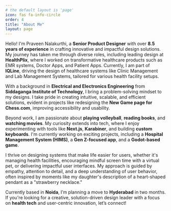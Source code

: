 ```yaml
---
# the default layout is 'page'
icon: fas fa-info-circle
order: 4
title: "About Me"
layout: page
---
```



Hello! I'm Praveen Nalakurthi, a **Senior Product Designer** with over **8.5 years of experience** in crafting innovative and impactful design solutions. My journey has taken me through diverse roles, including leading design at **HealthPlix**, where I worked on transformative healthcare products such as EMR systems, Doctor Apps, and Patient Apps. Currently, I am part of **IQLine**, driving the design of healthcare systems like Clinic Management and Lab Management Systems, tailored for various health facility setups.

With a background in **Electrical and Electronics Engineering** from **Siddaganga Institute of Technology**, I bring a problem-solving mindset to my designs. I take pride in creating intuitive, scalable, and efficient solutions, evident in projects like redesigning the **New Game page for Chess.com**, improving accessibility and usability.

Beyond work, I am passionate about **playing volleyball**, **reading books**, and **watching movies**. My curiosity extends into tech, where I enjoy experimenting with tools like **Next.js**, **Karabiner**, and building **custom keyboards**. I'm currently working on exciting projects, including a **Hospital Management System (HIMS)**, a **Gen Z-focused app**, and a **Godot-based game**.

I thrive on designing systems that make life easier for users, whether it's managing health facilities, encouraging mindful screen time with a virtual pet, or delivering impactful user interfaces. My approach is guided by empathy, attention to detail, and a deep understanding of user behavior, often inspired by moments like my daughter's description of a heart-shaped pendant as a "strawberry necklace."

Currently based in **Noida**, I’m planning a move to **Hyderabad** in two months. If you're looking for a creative, solution-driven design leader with a focus on **health tech** and user-centric innovation, let’s connect!